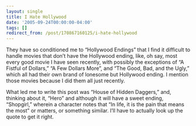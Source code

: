 ```yaml
---
layout: single
title: I Hate Hollywood
date: '2005-09-24T00:00:00-04:00'
tags: []
redirect_from: /post/170867160125/i-hate-hollywood
---
```

<p>They have so conditioned me to &ldquo;Hollywood Endings&rdquo; that I find it difficult to handle movies that don&rsquo;t have the Hollywood ending, like, oh say, most every good movie I have seen recently, with possibly the exceptions of &ldquo;A Fistful of Dollars,&rdquo; &ldquo;A Few Dollars More&rdquo;, and &ldquo;The Good, Bad, and the Ugly,&rdquo; which all had their own brand of lonesome but Hollywood ending. I mention those movies because I did them all just recently.</p>

<p>What led me to write this post was &ldquo;House of Hidden Daggers,&rdquo; and, thinking about it, &ldquo;Hero&rdquo; and although it will have a sweet ending, &ldquo;Shopgirl,&rdquo; wherein a character notes that &ldquo;In life, it is the pain that means the most&rdquo; or matters, or something similar. I&rsquo;ll have to actually look up the quote to get it right.</p>
